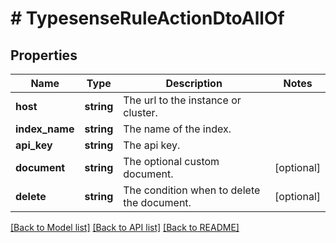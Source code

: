 # # TypesenseRuleActionDtoAllOf

## Properties

Name | Type | Description | Notes
------------ | ------------- | ------------- | -------------
**host** | **string** | The url to the instance or cluster. |
**index_name** | **string** | The name of the index. |
**api_key** | **string** | The api key. |
**document** | **string** | The optional custom document. | [optional]
**delete** | **string** | The condition when to delete the document. | [optional]

[[Back to Model list]](../../README.md#models) [[Back to API list]](../../README.md#endpoints) [[Back to README]](../../README.md)
